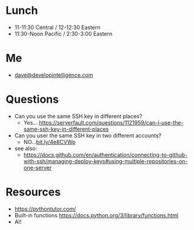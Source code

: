 # Lunch
* 11-11:30 Central / 12-12:30 Eastern
* 11:30-Noon Pacific / 2:30-3:00 Eastern

# Me
* dave@developintelligence.com
  
# Questions
* Can you use the same SSH key in different places?
  * Yes... https://serverfault.com/questions/1121959/can-i-use-the-same-ssh-key-in-different-places
* Can you user the same SSH key in two different accounts?
  * NO...[bit.ly/4e8CVWp](https://bit.ly/4e8CVWp)
* see also:
  * https://docs.github.com/en/authentication/connecting-to-github-with-ssh/managing-deploy-keys#using-multiple-repositories-on-one-server

# Resources
* https://pythontutor.com/
* Built-in functions https://docs.python.org/3/library/functions.html
* AI!
